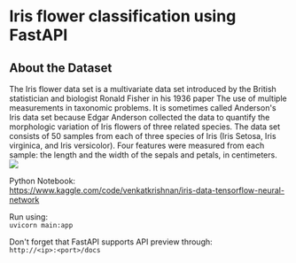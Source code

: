 # Iris flower classification using FastAPI

## About the Dataset
The Iris flower data set is a multivariate data set introduced by the British statistician and biologist Ronald Fisher in his 1936 paper The use of multiple measurements in taxonomic problems. It is sometimes called Anderson's Iris data set because Edgar Anderson collected the data to quantify the morphologic variation of Iris flowers of three related species. The data set consists of 50 samples from each of three species of Iris (Iris Setosa, Iris virginica, and Iris versicolor). Four features were measured from each sample: the length and the width of the sepals and petals, in centimeters. <br>
<img src="https://editor.analyticsvidhya.com/uploads/51518iris%20img1.png"/>

Python Notebook: <br>
https://www.kaggle.com/code/venkatkrishnan/iris-data-tensorflow-neural-network

Run using: <br>
`uvicorn main:app`

Don't forget that FastAPI supports API preview through: <br> 
`http://<ip>:<port>/docs`
